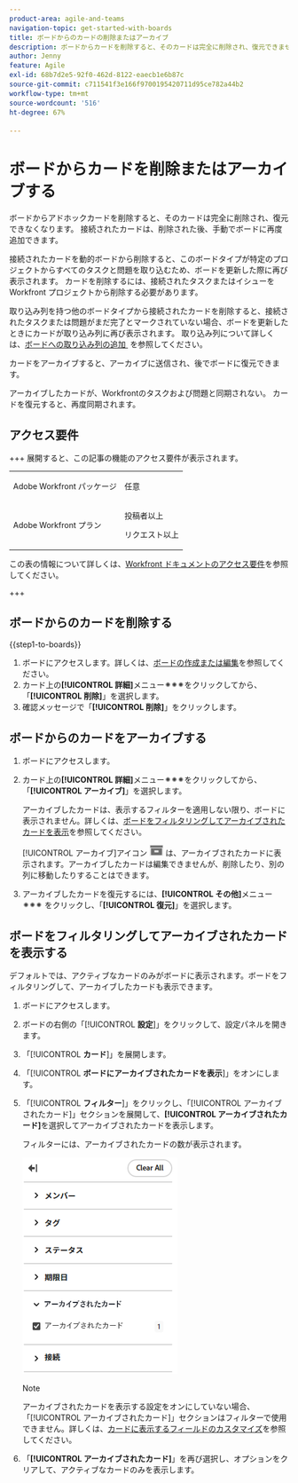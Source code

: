 ```yaml
---
product-area: agile-and-teams
navigation-topic: get-started-with-boards
title: ボードからのカードの削除またはアーカイブ
description: ボードからカードを削除すると、そのカードは完全に削除され、復元できません。カードをアーカイブすると、アーカイブに送信され、後でボードに復元できます。
author: Jenny
feature: Agile
exl-id: 68b7d2e5-92f0-462d-8122-eaecb1e6b87c
source-git-commit: c711541f3e166f9700195420711d95ce782a44b2
workflow-type: tm+mt
source-wordcount: '516'
ht-degree: 67%

---
```


# ボードからカードを削除またはアーカイブする

ボードからアドホックカードを削除すると、そのカードは完全に削除され、復元できなくなります。 接続されたカードは、削除された後、手動でボードに再度追加できます。

接続されたカードを動的ボードから削除すると、このボードタイプが特定のプロジェクトからすべてのタスクと問題を取り込むため、ボードを更新した際に再び表示されます。 カードを削除するには、接続されたタスクまたはイシューをWorkfront プロジェクトから削除する必要があります。

取り込み列を持つ他のボードタイプから接続されたカードを削除すると、接続されたタスクまたは問題がまだ完了とマークされていない場合、ボードを更新したときにカードが取り込み列に再び表示されます。 取り込み列について詳しくは、[&#x200B; ボードへの取り込み列の追加 &#x200B;](/help/quicksilver/agile/use-boards-agile-planning-tools/add-intake-column-to-board.md) を参照してください。

カードをアーカイブすると、アーカイブに送信され、後でボードに復元できます。

アーカイブしたカードが、Workfrontのタスクおよび問題と同期されない。 カードを復元すると、再度同期されます。

## アクセス要件

+++ 展開すると、この記事の機能のアクセス要件が表示されます。

<table style="table-layout:auto"> 
 <col> 
 <col> 
 <tbody> 
  <tr> 
   <td role="rowheader">Adobe Workfront パッケージ</td> 
   <td> <p>任意</p> </td> 
  </tr> 
  <tr> 
   <td role="rowheader">Adobe Workfront プラン</td> 
   <td> 
   <p>投稿者以上</p> 
   <p>リクエスト以上</p>
   </td> 
  </tr> 
 </tbody> 
</table>

この表の情報について詳しくは、[Workfront ドキュメントのアクセス要件](/help/quicksilver/administration-and-setup/add-users/access-levels-and-object-permissions/access-level-requirements-in-documentation.md)を参照してください。

+++

## ボードからのカードを削除する

{{step1-to-boards}}

1. ボードにアクセスします。詳しくは、[ボードの作成または編集](../../agile/get-started-with-boards/create-edit-board.md)を参照してください。
1. カード上の&#x200B;**[!UICONTROL 詳細]**&#x200B;メニュー![詳細メニュー](assets/more-icon-spectrum.png)をクリックしてから、「**[!UICONTROL 削除]**」を選択します。
1. 確認メッセージで「**[!UICONTROL 削除]**」をクリックします。

## ボードからのカードをアーカイブする

1. ボードにアクセスします。
1. カード上の&#x200B;**[!UICONTROL 詳細]**&#x200B;メニュー![詳細メニュー](assets/more-icon-spectrum.png)をクリックしてから、「**[!UICONTROL アーカイブ]**」を選択します。

   アーカイブしたカードは、表示するフィルターを適用しない限り、ボードに表示されません。詳しくは、[ボードをフィルタリングしてアーカイブされたカードを表示](#filter-a-board-to-show-archived-cards)を参照してください。

   [!UICONTROL アーカイブ]アイコン ![&#x200B; アーカイブ &#x200B;](assets/archive-icon-spectrum-25x20.png) は、アーカイブされたカードに表示されます。アーカイブしたカードは編集できませんが、削除したり、別の列に移動したりすることはできます。

1. アーカイブしたカードを復元するには、**[!UICONTROL その他]**&#x200B;メニュー ![&#x200B; その他のメニュー &#x200B;](assets/more-icon-spectrum.png) をクリックし、「**[!UICONTROL 復元]**」を選択します。

## ボードをフィルタリングしてアーカイブされたカードを表示する

デフォルトでは、アクティブなカードのみがボードに表示されます。ボードをフィルタリングして、アーカイブしたカードも表示できます。

1. ボードにアクセスします。
1. ボードの右側の「[!UICONTROL **設定**]」をクリックして、設定パネルを開きます。
1. 「[!UICONTROL **カード**]」を展開します。
1. 「[!UICONTROL **ボードにアーカイブされたカードを表示**]」をオンにします。
1. 「[!UICONTROL **フィルター**]」をクリックし、「[!UICONTROL アーカイブされたカード]」セクションを展開して、**[!UICONTROL アーカイブされたカード]**&#x200B;を選択してアーカイブされたカードを表示します。

   フィルターには、アーカイブされたカードの数が表示されます。

   ![アーカイブされたカードをフィルター](assets/filter-by-archived-cards.png)

   >[!NOTE]
   >
   >アーカイブされたカードを表示する設定をオンにしていない場合、「[!UICONTROL アーカイブされたカード]」セクションはフィルターで使用できません。詳しくは、[カードに表示するフィールドのカスタマイズ](/help/quicksilver/agile/get-started-with-boards/customize-fields-on-card.md)を参照してください。

1. 「**[!UICONTROL アーカイブされたカード]**」を再び選択し、オプションをクリアして、アクティブなカードのみを表示します。
